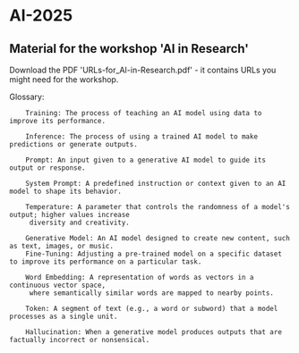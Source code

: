 # AI-2025
## Material for the workshop 'AI in Research'
Download the PDF 'URLs-for_AI-in-Research.pdf' - it contains URLs you might need for the workshop.

Glossary:

        Training: The process of teaching an AI model using data to improve its performance.
        
        Inference: The process of using a trained AI model to make predictions or generate outputs.
        
        Prompt: An input given to a generative AI model to guide its output or response.
        
        System Prompt: A predefined instruction or context given to an AI model to shape its behavior.
        
        Temperature: A parameter that controls the randomness of a model's output; higher values increase
         diversity and creativity.
         
        Generative Model: An AI model designed to create new content, such as text, images, or music.
        Fine-Tuning: Adjusting a pre-trained model on a specific dataset to improve its performance on a particular task.
        
        Word Embedding: A representation of words as vectors in a continuous vector space,
         where semantically similar words are mapped to nearby points.
         
        Token: A segment of text (e.g., a word or subword) that a model processes as a single unit.
        
        Hallucination: When a generative model produces outputs that are factually incorrect or nonsensical.
        
